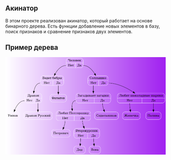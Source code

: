 

## Акинатор
В этом проекте реализован акинатор, который работает на основе бинарного дерева. Есть функции добавление новых элементов в базу, поиск признаков и сравнение признаков двух элементов.

## Пример дерева 
![Дерево](res/tree.png)
